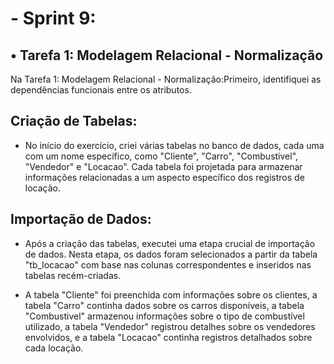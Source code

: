 <h1>- Sprint 9:</h1>

<h2>• Tarefa 1: Modelagem Relacional - Normalização</h2>
Na Tarefa 1: Modelagem Relacional - Normalização:Primeiro, identifiquei as dependências funcionais entre os atributos.
<h2>Criação de Tabelas:</h2>

- No início do exercício, criei várias tabelas no banco de dados, cada uma com um nome específico, como "Cliente", "Carro", "Combustivel", "Vendedor" e "Locacao". Cada tabela foi projetada para armazenar informações relacionadas a um aspecto específico dos registros de locação.

<h2>Importação de Dados:</h2>

- Após a criação das tabelas, executei uma etapa crucial de importação de dados. Nesta etapa, os dados foram selecionados a partir da tabela "tb_locacao" com base nas colunas correspondentes e inseridos nas tabelas recém-criadas.

- A tabela "Cliente" foi preenchida com informações sobre os clientes, a tabela "Carro" continha dados sobre os carros disponíveis, a tabela "Combustivel" armazenou informações sobre o tipo de combustível utilizado, a tabela "Vendedor" registrou detalhes sobre os vendedores envolvidos, e a tabela "Locacao" continha registros detalhados sobre cada locação.
